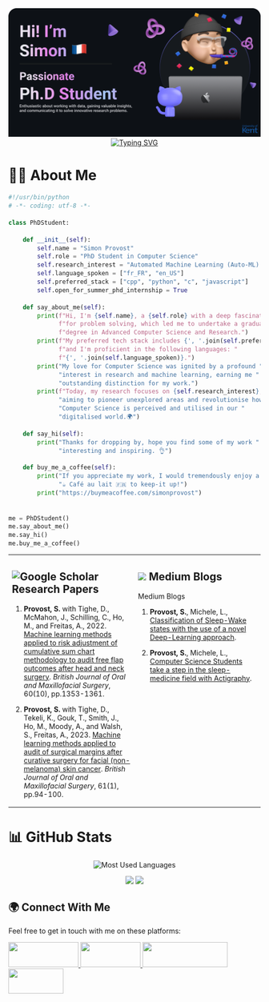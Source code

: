 <div align="center">
    <img src="banner.png" alt="banner">
</div>

<div align="center">
 <a href="https://buymeacoffee.com/simonprovost"><img src="https://readme-typing-svg.demolab.com?font=Fira+Code&weight=600&pause=100&color=FFFFFF&background=131722&center=true&vCenter=true&width=1200&lines=If+you+like+my+work%2C;buy+me+a+lovely+%E2%98%95%EF%B8%8F+Caf%C3%A9+au+Lait+🥖;Click here!%F0%9F%A4%9F" alt="Typing SVG" /></a>
</div>

# 💂🏻 About Me
```python
#!/usr/bin/python
# -*- coding: utf-8 -*-

class PhDStudent:

    def __init__(self):
        self.name = "Simon Provost"
        self.role = "PhD Student in Computer Science"
        self.research_interest = "Automated Machine Learning (Auto-ML) applied Medicine"
        self.language_spoken = ["fr_FR", "en_US"]
        self.preferred_stack = ["cpp", "python", "c", "javascript"]
        self.open_for_summer_phd_internship = True

    def say_about_me(self):
        print(f"Hi, I'm {self.name}, a {self.role} with a deep fascination "
              f"for problem solving, which led me to undertake a graduate "
              f"degree in Advanced Computer Science and Research.")
        print(f"My preferred tech stack includes {', '.join(self.preferred_stack)} "
              f"and I'm proficient in the following languages: "
              f"{', '.join(self.language_spoken)}.")
        print("My love for Computer Science was ignited by a profound "
              "interest in research and machine learning, earning me "
              "outstanding distinction for my work.")
        print(f"Today, my research focuses on {self.research_interest}, "
              "aiming to pioneer unexplored areas and revolutionise how "
              "Computer Science is perceived and utilised in our "
              "digitalised world.🌍")

    def say_hi(self):
        print("Thanks for dropping by, hope you find some of my work "
              "interesting and inspiring. 👌")

    def buy_me_a_coffee(self):
        print("If you appreciate my work, I would tremendously enjoy a "
              "☕️ Café au lait 🇫🇷 to keep-it up!")
        print("https://buymeacoffee.com/simonprovost")


me = PhDStudent()
me.say_about_me()
me.say_hi()
me.buy_me_a_coffee()
```

<table>
  <tr>
    <td valign="top" width="50%">

## ![Google Scholar](https://upload.wikimedia.org/wikipedia/commons/thumb/c/c7/Google_Scholar_logo.svg/20px-Google_Scholar_logo.svg.png) Research Papers

1. **Provost, S.** with Tighe, D., McMahon, J., Schilling, C., Ho, M., and Freitas, A., 2022. [Machine learning methods applied to risk adjustment of cumulative sum chart methodology to audit free flap outcomes after head and neck surgery](https://doi.org/10.1016/j.bjoms.2022.09.007). *British Journal of Oral and Maxillofacial Surgery*, 60(10), pp.1353-1361.
2. **Provost, S.** with Tighe, D., Tekeli, K., Gouk, T., Smith, J., Ho, M., Moody, A., and Walsh, S., Freitas, A., 2023. [Machine learning methods applied to audit of surgical margins after curative surgery for facial (non-melanoma) skin cancer](https://doi.org/10.1016/j.bjoms.2022.11.280). *British Journal of Oral and Maxillofacial Surgery*, 61(1), pp.94-100.

    </td>
    <td valign="top" width="50%">

## <img src="https://cdn-icons-png.flaticon.com/512/5968/5968885.png" width="20"> Medium Blogs
 Medium Blogs

1. **Provost, S.**, Michele, L., [Classification of Sleep-Wake states with the use of a novel Deep-Learning approach](https://medium.com/awake-together/classification-of-sleep-wake-states-with-the-use-of-a-novel-deep-learning-approach-b6a7234ebb6f).
2. **Provost, S.**, Michele, L., [Computer Science Students take a step in the sleep-medicine field with Actigraphy](https://medium.com/awake-together/computer-science-students-take-a-step-in-the-world-of-sleep-medicine-efd6efa4e3a9).

    </td>
  </tr>
</table>


# 📊 GitHub Stats
<div align="center">

![Most Used Languages](https://github-readme-stats.vercel.app/api/top-langs/?username=simonprovost&theme=nightowl&hide_border=true&include_all_commits=true&count_private=true&layout=compact)

</div>

<div align="center">
  
<img src="https://github-readme-stats.vercel.app/api?username=simonprovost&theme=nightowl&hide_border=true&include_all_commits=true&count_private=true" width="49%" />

<img src="https://github-readme-streak-stats.herokuapp.com/?user=simonprovost&theme=nightowl&hide_border=true" width="49%" />

</div>

## 🌍 Connect With Me
Feel free to get in touch with me on these platforms:

<a href="https://linkedin.com/in/simonprovostdev">
    <img src="https://img.shields.io/badge/LinkedIn-%230077B5.svg?logo=linkedin&logoColor=white" width="140" height="50" />
</a>

<a href="https://medium.com/@simon-provost">
    <img src="https://img.shields.io/badge/Medium-12100E?logo=medium&logoColor=white" width="120" height="50" />
</a>

<a href="https://stackoverflow.com/users/9814037">
    <img src="https://img.shields.io/badge/-Stackoverflow-FE7A16?logo=stack-overflow&logoColor=white" width="170" height="50" />
</a>

<a href="https://twitter.com/SimonProvost_">
    <img src="https://img.shields.io/badge/Twitter-%231DA1F2.svg?logo=Twitter&logoColor=white" width="110" height="50" />
</a>
